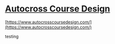 # [Autocross Course Design](https://www.autocrosscoursedesign.com/)

[https://www.autocrosscoursedesign.com/](https://www.autocrosscoursedesign.com/)

testing
